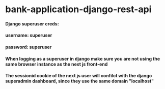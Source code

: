 ﻿# bank-application-django-rest-api

#### Django superuser creds:
#### username: superuser
#### password: superuser

#### When logging as a superuser in django make sure you are not using the same browser instance as the next js front-end
#### The sessionid cookie of the next js user will confilct with the django superadmin dashboard, since they use the same domain "localhost"
